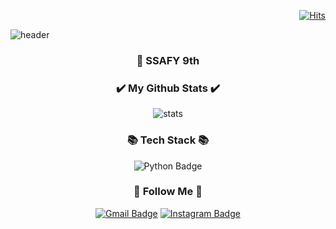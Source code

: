 <div align="right">

[![Hits](https://hits.seeyoufarm.com/api/count/incr/badge.svg?url=https%3A%2F%2Fgithub.com%2Fclo-pT%2Fhit-counter&count_bg=%238CB86A&title_bg=%23736B6B&icon=pinboard.svg&icon_color=%23E7E7E7&title=hits&edge_flat=false)](https://hits.seeyoufarm.com)
</div>

![header](https://capsule-render.vercel.app/api?type=cylinder&color=dbe0df&height=180&section=header&text=clo-pT&fontSize=90&fontColor=020202&animation=)

<div align="center">

### 🌱 SSAFY 9th
### 



<h3 align="center"> ✔️ My Github Stats ✔️</h3>



![stats](https://github-readme-stats-git-masterrstaa-rickstaa.vercel.app/api?username=clo-pT&&show_icons=true&theme=graywhite)



<h3 align="center"> 📚 Tech Stack 📚 </h3>


![Python Badge](https://img.shields.io/badge/Python-3766AB?style=flat-square&logo=Python&logoColor=white)



 <h3 align="center"> 🙌 Follow Me 🙌 </h3>


[![Gmail Badge](https://img.shields.io/badge/Gmail-d14836?style=flat-square&logo=Gmail&logoColor=white&link=mailto:enckd86@gmail.com)](mailto:enckd86@gmail.com)
[![Instagram Badge](https://img.shields.io/badge/Instagram-E4405F?style=flat-square&logo=Instagram&logoColor=white&link=https://www.instagram.com/_clo.pi/)](https://www.instagram.com/_clo.pi/)
</div>





<!--
**clo-pT/clo-pT** is a ✨ _special_ ✨ repository because its `README.md` (this file) appears on your GitHub profile.

Here are some ideas to get you started:

- 🔭 I’m currently working on ...
- 🌱 I’m currently learning ...
- 👯 I’m looking to collaborate on ...
- 🤔 I’m looking for help with ...
- 💬 Ask me about ...
- 📫 How to reach me: ...
- 😄 Pronouns: ...
- ⚡ Fun fact: ...
-->
